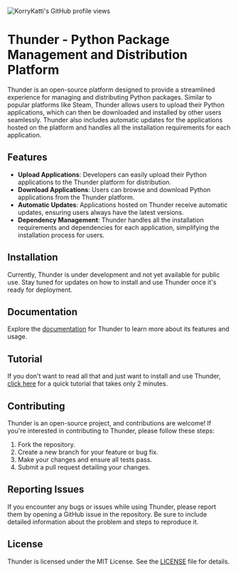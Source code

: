 ![KorryKatti's GitHub profile views](https://komarev.com/ghpvc/?username=KorryKatti)

# Thunder - Python Package Management and Distribution Platform

Thunder is an open-source platform designed to provide a streamlined experience for managing and distributing Python packages. Similar to popular platforms like Steam, Thunder allows users to upload their Python applications, which can then be downloaded and installed by other users seamlessly. Thunder also includes automatic updates for the applications hosted on the platform and handles all the installation requirements for each application.

## Features

- **Upload Applications**: Developers can easily upload their Python applications to the Thunder platform for distribution.
- **Download Applications**: Users can browse and download Python applications from the Thunder platform.
- **Automatic Updates**: Applications hosted on Thunder receive automatic updates, ensuring users always have the latest versions.
- **Dependency Management**: Thunder handles all the installation requirements and dependencies for each application, simplifying the installation process for users.

## Installation

Currently, Thunder is under development and not yet available for public use. Stay tuned for updates on how to install and use Thunder once it's ready for deployment.

## Documentation

Explore the [documentation](https://example.com) for Thunder to learn more about its features and usage.

## Tutorial

If you don't want to read all that and just want to install and use Thunder, [click here](https://example.com) for a quick tutorial that takes only 2 minutes.

## Contributing

Thunder is an open-source project, and contributions are welcome! If you're interested in contributing to Thunder, please follow these steps:

1. Fork the repository.
2. Create a new branch for your feature or bug fix.
3. Make your changes and ensure all tests pass.
4. Submit a pull request detailing your changes.

## Reporting Issues

If you encounter any bugs or issues while using Thunder, please report them by opening a GitHub issue in the repository. Be sure to include detailed information about the problem and steps to reproduce it.

## License

Thunder is licensed under the MIT License. See the [LICENSE](LICENSE) file for details.

